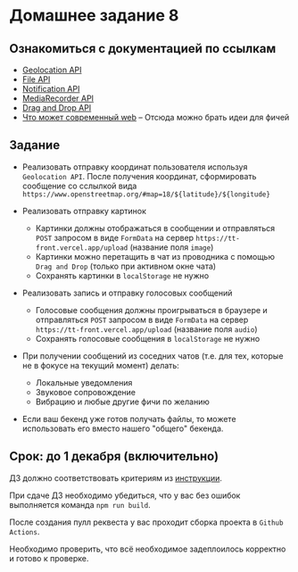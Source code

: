 # Домашнее задание 8

## Ознакомиться с документацией по ссылкам

- [Geolocation API](https://developer.mozilla.org/en-US/docs/Web/API/Geolocation_API)
- [File API](https://developer.mozilla.org/en-US/docs/Web/API/File)
- [Notification API](https://developer.mozilla.org/en-US/docs/Web/API/Notification)
- [MediaRecorder API](https://developer.mozilla.org/en-US/docs/Web/API/MediaRecorder)
- [Drag and Drop API](https://developer.mozilla.org/en-US/docs/Web/API/HTML_Drag_and_Drop_API)
- [Что может современный web](https://whatwebcando.today/) – Отсюда можно брать идеи для фичей


## Задание

* Реализовать отправку координат пользователя используя `Geolocation API`. После получения координат, сформировать сообщение со сслылкой вида `https://www.openstreetmap.org/#map=18/${latitude}/${longitude}`
* Реализовать отправку картинок
  * Картинки должны отображаться в сообщении и отправляться `POST` запросом в виде `FormData` на сервер `https://tt-front.vercel.app/upload` (название поля `image`)
  * Картинки можно перетащить в чат из проводника с помощью `Drag and Drop` (только при активном окне чата)
  * Сохранять картинки в `localStorage` не нужно
* Реализовать запись и отправку голосовых сообщений
  * Голосовые сообщения должны проигрываться в браузере и отправляться `POST` запросом в виде `FormData` на сервер `https://tt-front.vercel.app/upload` (название поля `audio`)
  * Сохранять голосовые сообщения в `localStorage` не нужно
* При получении сообщений из соседних чатов (т.е. для тех, которые не в фокусе на текущий момент) делать:
  * Локальные уведомления
  * Звуковое сопровождение
  * Вибрацию и любые другие фичи по желанию

* Если ваш бекенд уже готов получать файлы, то можете использовать его вместо нашего "общего" бекенда.

## Срок: до 1 декабря (включительно)

ДЗ должно соответствовать критериям из [инструкции](https://github.com/track-mail-ru/homework#9-%D0%BF%D1%80%D0%B0%D0%B2%D0%B8%D0%BB%D0%B0-%D1%81%D0%B4%D0%B0%D1%87%D0%B8-%D0%B4%D0%B7).

При сдаче ДЗ необходимо убедиться, что у вас без ошибок выполняется команда `npm run build`.

После создания пулл реквеста у вас проходит сборка проекта в `Github Actions`.

Необходимо проверить, что всё необходимое задеплоилось корректно и готово к проверке.

